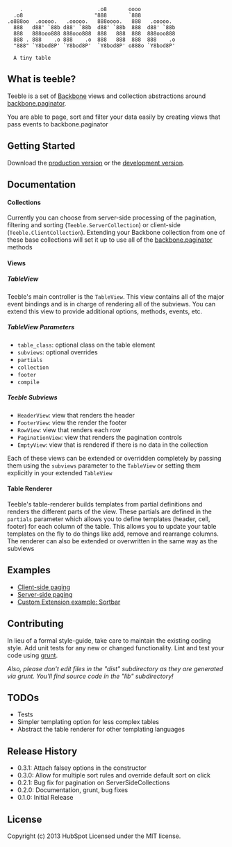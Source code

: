 ```
    .                        .o8       oooo
  .o8                       "888       `888
.o888oo  .ooooo.   .ooooo.   888oooo.   888   .ooooo.
  888   d88' `88b d88' `88b  d88' `88b  888  d88' `88b
  888   888ooo888 888ooo888  888   888  888  888ooo888
  888 . 888    .o 888    .o  888   888  888  888    .o
  "888" `Y8bod8P' `Y8bod8P'  `Y8bod8P' o888o `Y8bod8P'

  A tiny table
```

## What is teeble?
Teeble is a set of [Backbone](http://backbonejs.org/) views and collection abstractions around [backbone.paginator](https://github.com/addyosmani/backbone.paginator).

You are able to page, sort and filter your data easily by creating views that pass events to backbone.paginator

## Getting Started

Download the [production version][min] or the [development version][max].

[min]: https://raw.github.com/hubspot/teeble/master/dist/teeble.min.js
[max]: https://raw.github.com/hubspot/teeble/master/dist/teeble.js

## Documentation

#### Collections
Currently you can choose from server-side processing of the pagination, filtering and sorting (`Teeble.ServerCollection`) or client-side (`Teeble.ClientCollection`). Extending your Backbone collection from one of these base collections will set it up to use all of the [backbone.paginator](https://github.com/addyosmani/backbone.paginator) methods

#### Views

##### TableView
Teeble's main controller is the `TableView`. This view contains all of the major event bindings and is in charge of rendering all of the subviews. You can extend this view to provide additional options, methods, events, etc.

##### TableView Parameters
* `table_class`: optional class on the table element
* `subviews`: optional overrides
* `partials`
* `collection`
* `footer`
* `compile`

##### Teeble Subviews
* `HeaderView`: view that renders the header
* `FooterView`: view the render the footer
* `RowView`: view that renders each row
* `PaginationView`: view that renders the pagination controls
* `EmptyView`: view that is rendered if there is no data in the collection

Each of these views can be extended or overridden completely by passing them using the `subviews` parameter to the `TableView` or setting them explicitly in your extended `TableView`

#### Table Renderer
Teeble's table-renderer builds templates from partial definitions and renders the different parts of the view. These partials are defined in the `partials` parameter which allows you to define templates (header, cell, footer) for each column of the table. This allows you to update your table templates on the fly to do things like add, remove and rearrange columns. The renderer can also be extended or overwritten in the same way as the subviews

## Examples
* [Client-side paging](http://github.hubspot.com/teeble/examples/netflix-client-paging/index.html)
* [Server-side paging](http://github.hubspot.com/teeble/examples/netflix-request-paging/index.html)
* [Custom Extension example: Sortbar](http://github.hubspot.com/teeble/examples/sortbar/index.html)

## Contributing
In lieu of a formal style-guide, take care to maintain the existing coding style. Add unit tests for any new or changed functionality. Lint and test your code using [grunt](http://gruntjs.com/).

_Also, please don't edit files in the "dist" subdirectory as they are generated via grunt. You'll find source code in the "lib" subdirectory!_

## TODOs
* Tests
* Simpler templating option for less complex tables
* Abstract the table renderer for other templating languages

## Release History
* 0.3.1: Attach falsey options in the constructor
* 0.3.0: Allow for multiple sort rules and override default sort on click
* 0.2.1: Bug fix for pagination on ServerSideCollections
* 0.2.0: Documentation, grunt, bug fixes
* 0.1.0: Initial Release

## License
Copyright (c) 2013 HubSpot
Licensed under the MIT license.
